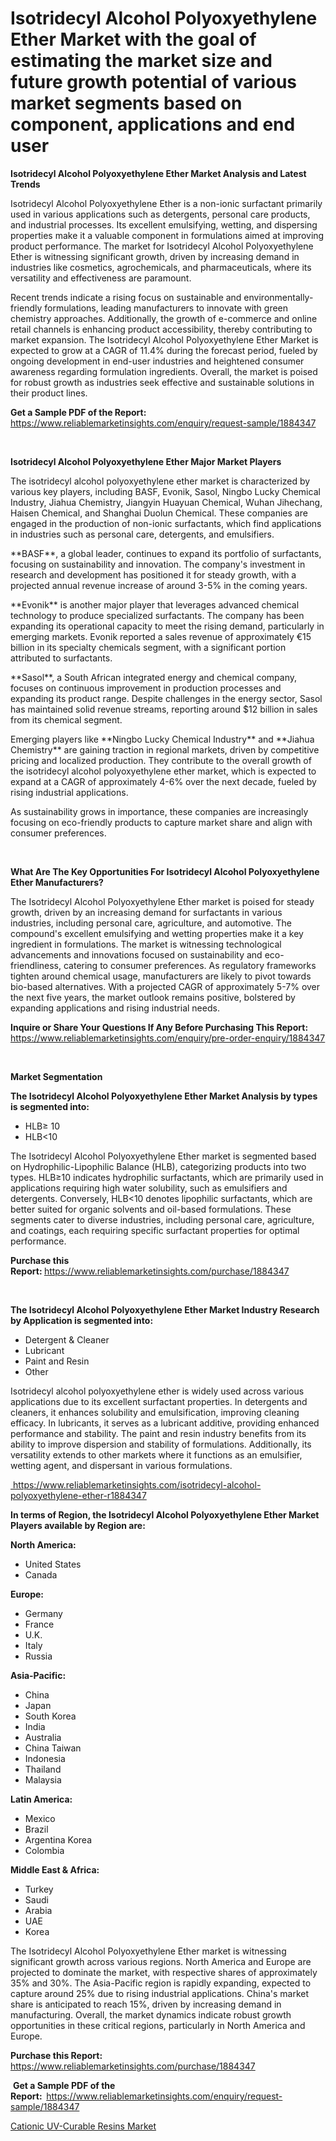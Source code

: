 <p><h1>Isotridecyl Alcohol Polyoxyethylene Ether Market with the goal of estimating the market size and future growth potential of various market segments based on component, applications and end user</h1></p><p><strong>Isotridecyl Alcohol Polyoxyethylene Ether Market Analysis and Latest Trends</strong></p>
<p><p>Isotridecyl Alcohol Polyoxyethylene Ether is a non-ionic surfactant primarily used in various applications such as detergents, personal care products, and industrial processes. Its excellent emulsifying, wetting, and dispersing properties make it a valuable component in formulations aimed at improving product performance. The market for Isotridecyl Alcohol Polyoxyethylene Ether is witnessing significant growth, driven by increasing demand in industries like cosmetics, agrochemicals, and pharmaceuticals, where its versatility and effectiveness are paramount.</p><p>Recent trends indicate a rising focus on sustainable and environmentally-friendly formulations, leading manufacturers to innovate with green chemistry approaches. Additionally, the growth of e-commerce and online retail channels is enhancing product accessibility, thereby contributing to market expansion. The Isotridecyl Alcohol Polyoxyethylene Ether Market is expected to grow at a CAGR of 11.4% during the forecast period, fueled by ongoing development in end-user industries and heightened consumer awareness regarding formulation ingredients. Overall, the market is poised for robust growth as industries seek effective and sustainable solutions in their product lines.</p></p>
<p><strong>Get a Sample PDF of the Report:&nbsp;</strong> <a href="https://www.reliablemarketinsights.com/enquiry/request-sample/1884347?utm_campaign=2133&utm_medium=2&utm_source=Github&utm_content=ia&utm_term=03042025&utm_id=isotridecyl-alcohol-polyoxyethylene-ether">https://www.reliablemarketinsights.com/enquiry/request-sample/1884347</a></p>
<p>&nbsp;</p>
<p><strong>Isotridecyl Alcohol Polyoxyethylene Ether Major Market Players</strong></p>
<p><p>The isotridecyl alcohol polyoxyethylene ether market is characterized by various key players, including BASF, Evonik, Sasol, Ningbo Lucky Chemical Industry, Jiahua Chemistry, Jiangyin Huayuan Chemical, Wuhan Jihechang, Haisen Chemical, and Shanghai Duolun Chemical. These companies are engaged in the production of non-ionic surfactants, which find applications in industries such as personal care, detergents, and emulsifiers.</p><p>**BASF**, a global leader, continues to expand its portfolio of surfactants, focusing on sustainability and innovation. The company's investment in research and development has positioned it for steady growth, with a projected annual revenue increase of around 3-5% in the coming years.</p><p>**Evonik** is another major player that leverages advanced chemical technology to produce specialized surfactants. The company has been expanding its operational capacity to meet the rising demand, particularly in emerging markets. Evonik reported a sales revenue of approximately €15 billion in its specialty chemicals segment, with a significant portion attributed to surfactants.</p><p>**Sasol**, a South African integrated energy and chemical company, focuses on continuous improvement in production processes and expanding its product range. Despite challenges in the energy sector, Sasol has maintained solid revenue streams, reporting around $12 billion in sales from its chemical segment.</p><p>Emerging players like **Ningbo Lucky Chemical Industry** and **Jiahua Chemistry** are gaining traction in regional markets, driven by competitive pricing and localized production. They contribute to the overall growth of the isotridecyl alcohol polyoxyethylene ether market, which is expected to expand at a CAGR of approximately 4-6% over the next decade, fueled by rising industrial applications.</p><p>As sustainability grows in importance, these companies are increasingly focusing on eco-friendly products to capture market share and align with consumer preferences.</p></p>
<p>&nbsp;</p>
<p><strong>What Are The Key Opportunities For Isotridecyl Alcohol Polyoxyethylene Ether Manufacturers?</strong></p>
<p><p>The Isotridecyl Alcohol Polyoxyethylene Ether market is poised for steady growth, driven by an increasing demand for surfactants in various industries, including personal care, agriculture, and automotive. The compound's excellent emulsifying and wetting properties make it a key ingredient in formulations. The market is witnessing technological advancements and innovations focused on sustainability and eco-friendliness, catering to consumer preferences. As regulatory frameworks tighten around chemical usage, manufacturers are likely to pivot towards bio-based alternatives. With a projected CAGR of approximately 5-7% over the next five years, the market outlook remains positive, bolstered by expanding applications and rising industrial needs.</p></p>
<p><strong>Inquire or Share Your Questions If Any Before Purchasing This Report:</strong> <a href="https://www.reliablemarketinsights.com/enquiry/pre-order-enquiry/1884347?utm_campaign=2133&utm_medium=2&utm_source=Github&utm_content=ia&utm_term=03042025&utm_id=isotridecyl-alcohol-polyoxyethylene-ether">https://www.reliablemarketinsights.com/enquiry/pre-order-enquiry/1884347</a></p>
<p>&nbsp;</p>
<p><strong>Market Segmentation</strong></p>
<p><strong>The Isotridecyl Alcohol Polyoxyethylene Ether Market Analysis by types is segmented into:</strong></p>
<p><ul><li>HLB≥ 10</li><li>HLB<10</li></ul></p>
<p><p>The Isotridecyl Alcohol Polyoxyethylene Ether market is segmented based on Hydrophilic-Lipophilic Balance (HLB), categorizing products into two types. HLB≥10 indicates hydrophilic surfactants, which are primarily used in applications requiring high water solubility, such as emulsifiers and detergents. Conversely, HLB<10 denotes lipophilic surfactants, which are better suited for organic solvents and oil-based formulations. These segments cater to diverse industries, including personal care, agriculture, and coatings, each requiring specific surfactant properties for optimal performance.</p></p>
<p><strong>Purchase this Report:&nbsp;</strong><a href="https://www.reliablemarketinsights.com/purchase/1884347?utm_campaign=2133&utm_medium=2&utm_source=Github&utm_content=ia&utm_term=03042025&utm_id=isotridecyl-alcohol-polyoxyethylene-ether">https://www.reliablemarketinsights.com/purchase/1884347</a></p>
<p>&nbsp;</p>
<p><strong>The Isotridecyl Alcohol Polyoxyethylene Ether Market Industry Research by Application is segmented into:</strong></p>
<p><ul><li>Detergent & Cleaner</li><li>Lubricant</li><li>Paint and Resin</li><li>Other</li></ul></p>
<p><p>Isotridecyl alcohol polyoxyethylene ether is widely used across various applications due to its excellent surfactant properties. In detergents and cleaners, it enhances solubility and emulsification, improving cleaning efficacy. In lubricants, it serves as a lubricant additive, providing enhanced performance and stability. The paint and resin industry benefits from its ability to improve dispersion and stability of formulations. Additionally, its versatility extends to other markets where it functions as an emulsifier, wetting agent, and dispersant in various formulations.</p></p>
<p><a href="https://www.reliablemarketinsights.com/isotridecyl-alcohol-polyoxyethylene-ether-r1884347?utm_campaign=2133&utm_medium=2&utm_source=Github&utm_content=ia&utm_term=03042025&utm_id=isotridecyl-alcohol-polyoxyethylene-ether">&nbsp;https://www.reliablemarketinsights.com/isotridecyl-alcohol-polyoxyethylene-ether-r1884347</a></p>
<p><strong>In terms of Region, the Isotridecyl Alcohol Polyoxyethylene Ether Market Players available by Region are:</strong></p>
<p>
    <p> <strong> North America: </strong>
        <ul>
            <li>United States</li>
            <li>Canada</li>
        </ul>
        </p> 
    <p> <strong> Europe: </strong>
        <ul>
            <li>Germany</li>
            <li>France</li>
            <li>U.K.</li>
            <li>Italy</li>
            <li>Russia</li>
        </ul>
        </p> 
    <p> <strong> Asia-Pacific: </strong>
        <ul>
            <li>China</li>
            <li>Japan</li>
            <li>South Korea</li>
            <li>India</li>
            <li>Australia</li>
            <li>China Taiwan</li>
            <li>Indonesia</li>
            <li>Thailand</li>
            <li>Malaysia</li>
        </ul>
        </p> 
    <p> <strong> Latin America: </strong>
        <ul>
            <li>Mexico</li>
            <li>Brazil</li>
            <li>Argentina Korea</li>
            <li>Colombia</li>
        </ul>
        </p> 
    <p> <strong> Middle East & Africa: </strong>
        <ul>
            <li>Turkey</li>
            <li>Saudi</li>
            <li>Arabia</li>
            <li>UAE</li>
            <li>Korea</li>
        </ul>
    </p>
    </p>
<p><p>The Isotridecyl Alcohol Polyoxyethylene Ether market is witnessing significant growth across various regions. North America and Europe are projected to dominate the market, with respective shares of approximately 35% and 30%. The Asia-Pacific region is rapidly expanding, expected to capture around 25% due to rising industrial applications. China's market share is anticipated to reach 15%, driven by increasing demand in manufacturing. Overall, the market dynamics indicate robust growth opportunities in these critical regions, particularly in North America and Europe.</p></p>
<p><strong>Purchase this Report: </strong><a href="https://www.reliablemarketinsights.com/purchase/1884347?utm_campaign=2133&utm_medium=2&utm_source=Github&utm_content=ia&utm_term=03042025&utm_id=isotridecyl-alcohol-polyoxyethylene-ether">https://www.reliablemarketinsights.com/purchase/1884347</a></p>
<p>&nbsp;<strong>Get a Sample PDF of the Report:&nbsp;&nbsp;</strong><a href="https://www.reliablemarketinsights.com/enquiry/request-sample/1884347?utm_campaign=2133&utm_medium=2&utm_source=Github&utm_content=ia&utm_term=03042025&utm_id=isotridecyl-alcohol-polyoxyethylene-ether">https://www.reliablemarketinsights.com/enquiry/request-sample/1884347</a></p>
<p><strong></strong></p>
<p><p><a href="https://github.com/irfadac/Market-Research-Report-List-5/blob/main/cationic-uv-curable-resins-market.md?utm_campaign=2133&utm_medium=2&utm_source=Github&utm_content=ia&utm_term=03042025&utm_id=isotridecyl-alcohol-polyoxyethylene-ether">Cationic UV-Curable Resins Market</a></p></p>